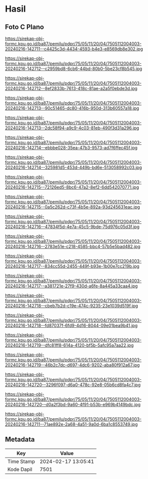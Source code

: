 # Hasil

## Foto C Plano

https://sirekap-obj-formc.kpu.go.id/ba87/pemilu/pdpr/75/05/11/20/04/7505112004003-20240216-142711--c4425c3d-4434-4593-b4e3-e8569db8e302.jpg

https://sirekap-obj-formc.kpu.go.id/ba87/pemilu/pdpr/75/05/11/20/04/7505112004003-20240216-142712--c2959bd8-6cb6-44bd-80b0-5be23cf8b545.jpg

https://sirekap-obj-formc.kpu.go.id/ba87/pemilu/pdpr/75/05/11/20/04/7505112004003-20240216-142712--8ef2833b-7613-418c-81ae-a2a5f0ebde3d.jpg

https://sirekap-obj-formc.kpu.go.id/ba87/pemilu/pdpr/75/05/11/20/04/7505112004003-20240216-142713--90c51465-dc80-416b-950d-313b60557a18.jpg

https://sirekap-obj-formc.kpu.go.id/ba87/pemilu/pdpr/75/05/11/20/04/7505112004003-20240216-142713--2dc58f94-a9c9-4c03-81eb-490f3d31a296.jpg

https://sirekap-obj-formc.kpu.go.id/ba87/pemilu/pdpr/75/05/11/20/04/7505112004003-20240216-142714--ebbbe028-35ea-47b3-9573-ad7f6ffec45f.jpg

https://sirekap-obj-formc.kpu.go.id/ba87/pemilu/pdpr/75/05/11/20/04/7505112004003-20240216-142714--325981d5-453d-449b-bd6e-513058992c03.jpg

https://sirekap-obj-formc.kpu.go.id/ba87/pemilu/pdpr/75/05/11/20/04/7505112004003-20240216-142715--72126ed5-8bc6-47a2-8ef2-6dd542070771.jpg

https://sirekap-obj-formc.kpu.go.id/ba87/pemilu/pdpr/75/05/11/20/04/7505112004003-20240216-142715--0a5c262d-c73f-4b5e-892a-93d245631eac.jpg

https://sirekap-obj-formc.kpu.go.id/ba87/pemilu/pdpr/75/05/11/20/04/7505112004003-20240216-142716--47834f5d-4e7a-45c5-9bde-75d976c05d3f.jpg

https://sirekap-obj-formc.kpu.go.id/ba87/pemilu/pdpr/75/05/11/20/04/7505112004003-20240216-142716--2783e51e-c218-4585-bbc4-57b5e5bad482.jpg

https://sirekap-obj-formc.kpu.go.id/ba87/pemilu/pdpr/75/05/11/20/04/7505112004003-20240216-142717--834cc55d-2455-449f-b93e-1b00e7cc219b.jpg

https://sirekap-obj-formc.kpu.go.id/ba87/pemilu/pdpr/75/05/11/20/04/7505112004003-20240216-142717--a381721e-27f9-430d-a6fe-8a445a33caa4.jpg

https://sirekap-obj-formc.kpu.go.id/ba87/pemilu/pdpr/75/05/11/20/04/7505112004003-20240216-142718--cbeb7b2d-c19e-474c-9235-23e1039d519f.jpg

https://sirekap-obj-formc.kpu.go.id/ba87/pemilu/pdpr/75/05/11/20/04/7505112004003-20240216-142718--fd87037f-6fd9-4d16-8044-09e01bea9b41.jpg

https://sirekap-obj-formc.kpu.go.id/ba87/pemilu/pdpr/75/05/11/20/04/7505112004003-20240216-142719--dfc81ff8-614a-4120-bf5b-5afc95a7aa22.jpg

https://sirekap-obj-formc.kpu.go.id/ba87/pemilu/pdpr/75/05/11/20/04/7505112004003-20240216-142719--46b2c7dc-d697-4dc6-9202-aba80f912a67.jpg

https://sirekap-obj-formc.kpu.go.id/ba87/pemilu/pdpr/75/05/11/20/04/7505112004003-20240216-142720--3296f097-d6a0-478c-92e8-05b6cd8fa4c7.jpg

https://sirekap-obj-formc.kpu.go.id/ba87/pemilu/pdpr/75/05/11/20/04/7505112004003-20240216-142720--d0a2f3bd-9a60-4f91-b53b-e969b4149bdc.jpg

https://sirekap-obj-formc.kpu.go.id/ba87/pemilu/pdpr/75/05/11/20/04/7505112004003-20240216-142711--71ae892e-2a68-4a51-9a0d-6ba1c8553749.jpg


## Metadata

| Key        | Value               |
| ---------- | ------------------- |
| Time Stamp | 2024-02-17 13:05:41 |
| Kode Dapil | 7501                |



